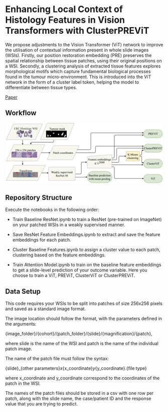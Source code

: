 # Enhancing Local Context of Histology Features in Vision Transformers with ClusterPREViT

We propose adjustments to the Vision Transformer (ViT) network to improve the utilisation of contextual information present in whole slide images (WSIs). Firstly, our position restoration embedding (PRE) preserves the spatial relationship between tissue patches, using their original positions on a WSI. Secondly, a clustering analysis of extracted tissue features explores morphological motifs which capture fundamental biological processes found in the tumour micro-environment. This is introduced into the ViT network in the form of a cluster label token, helping the model to differentiate between tissue types.

[Paper](https://link.springer.com/book/9783031196614)

## Workflow

<img width="1200" alt='pipeline' src="Pipeline.jpg">

## Repository Structure

Execute the notebooks in the following order:

* Train Baseline ResNet.ipynb to train a ResNet (pre-trained on ImageNet) on your patched WSIs in a weakly supervised manner.

* Save ResNet Feature Embeddings.ipynb to extract and save the feature embeddings for each patch.

* Cluster Baseline Features.ipynb to assign a cluster value to each patch, clustering based on the feature embeddings.

* Train Attention Model.ipynb to train on the baseline feature embeddings to get a slide-level prediction of your outcome variable. Here you choose to train a ViT, PREViT, ClusterViT or ClusterPREViT.


## Data Setup

This code requires your WSIs to be split into patches of size 256x256 pixels and saved as a standard image format.

The image location should follow the format, with the parameters defined in the arguments: 

{image_folder}/{cohort}/{patch_folder}/{slide}/{magnification}/{patch},

where slide is the name of the WSI and patch is the name of the individual patch image. 

The name of the patch file must follow the syntax:

{slide}_{other parameters}_x_{x_coordinate}_y_{y_coordinate}.{file type}

where x_coordinate and y_coordinate correspond to the coordinates of the patch in the WSI.

The names of the patch files should be stored in a csv with one row per patch, along with the slide name, the case/patient ID and the response value that you are trying to predict.
